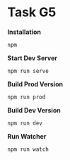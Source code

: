 # Task G5

**Installation**

```
npm
```

**Start Dev Server**

```
npm run serve
```

**Build Prod Version**

```
npm run prod
```

**Build Dev Version**

```
npm run dev
```

**Run Watcher**

```
npm run watch
```
